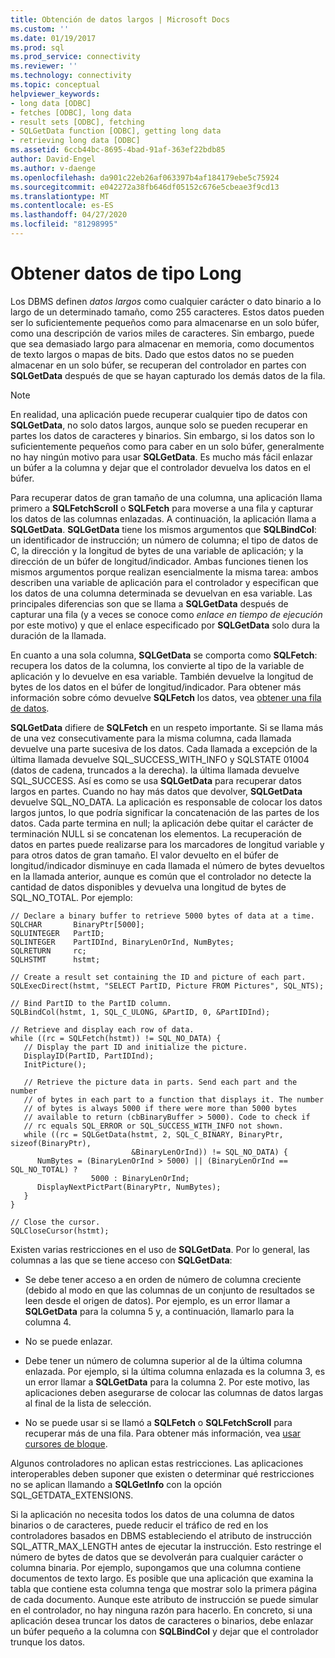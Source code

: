 ```yaml
---
title: Obtención de datos largos | Microsoft Docs
ms.custom: ''
ms.date: 01/19/2017
ms.prod: sql
ms.prod_service: connectivity
ms.reviewer: ''
ms.technology: connectivity
ms.topic: conceptual
helpviewer_keywords:
- long data [ODBC]
- fetches [ODBC], long data
- result sets [ODBC], fetching
- SQLGetData function [ODBC], getting long data
- retrieving long data [ODBC]
ms.assetid: 6ccb44bc-8695-4bad-91af-363ef22bdb85
author: David-Engel
ms.author: v-daenge
ms.openlocfilehash: da901c22eb26af063397b4af184179ebe5c75924
ms.sourcegitcommit: e042272a38fb646df05152c676e5cbeae3f9cd13
ms.translationtype: MT
ms.contentlocale: es-ES
ms.lasthandoff: 04/27/2020
ms.locfileid: "81298995"
---
```

# <a name="getting-long-data"></a>Obtener datos de tipo Long
Los DBMS definen *datos largos* como cualquier carácter o dato binario a lo largo de un determinado tamaño, como 255 caracteres. Estos datos pueden ser lo suficientemente pequeños como para almacenarse en un solo búfer, como una descripción de varios miles de caracteres. Sin embargo, puede que sea demasiado largo para almacenar en memoria, como documentos de texto largos o mapas de bits. Dado que estos datos no se pueden almacenar en un solo búfer, se recuperan del controlador en partes con **SQLGetData** después de que se hayan capturado los demás datos de la fila.  
  
> [!NOTE]  
>  En realidad, una aplicación puede recuperar cualquier tipo de datos con **SQLGetData**, no solo datos largos, aunque solo se pueden recuperar en partes los datos de caracteres y binarios. Sin embargo, si los datos son lo suficientemente pequeños como para caber en un solo búfer, generalmente no hay ningún motivo para usar **SQLGetData**. Es mucho más fácil enlazar un búfer a la columna y dejar que el controlador devuelva los datos en el búfer.  
  
 Para recuperar datos de gran tamaño de una columna, una aplicación llama primero a **SQLFetchScroll** o **SQLFetch** para moverse a una fila y capturar los datos de las columnas enlazadas. A continuación, la aplicación llama a **SQLGetData**. **SQLGetData** tiene los mismos argumentos que **SQLBindCol**: un identificador de instrucción; un número de columna; el tipo de datos de C, la dirección y la longitud de bytes de una variable de aplicación; y la dirección de un búfer de longitud/indicador. Ambas funciones tienen los mismos argumentos porque realizan esencialmente la misma tarea: ambos describen una variable de aplicación para el controlador y especifican que los datos de una columna determinada se devuelvan en esa variable. Las principales diferencias son que se llama a **SQLGetData** después de capturar una fila (y a veces se conoce como *enlace en tiempo de ejecución* por este motivo) y que el enlace especificado por **SQLGetData** solo dura la duración de la llamada.  
  
 En cuanto a una sola columna, **SQLGetData** se comporta como **SQLFetch**: recupera los datos de la columna, los convierte al tipo de la variable de aplicación y lo devuelve en esa variable. También devuelve la longitud de bytes de los datos en el búfer de longitud/indicador. Para obtener más información sobre cómo devuelve **SQLFetch** los datos, vea [obtener una fila de datos](../../../odbc/reference/develop-app/fetching-a-row-of-data.md).  
  
 **SQLGetData** difiere de **SQLFetch** en un respeto importante. Si se llama más de una vez consecutivamente para la misma columna, cada llamada devuelve una parte sucesiva de los datos. Cada llamada a excepción de la última llamada devuelve SQL_SUCCESS_WITH_INFO y SQLSTATE 01004 (datos de cadena, truncados a la derecha). la última llamada devuelve SQL_SUCCESS. Así es como se usa **SQLGetData** para recuperar datos largos en partes. Cuando no hay más datos que devolver, **SQLGetData** devuelve SQL_NO_DATA. La aplicación es responsable de colocar los datos largos juntos, lo que podría significar la concatenación de las partes de los datos. Cada parte termina en null; la aplicación debe quitar el carácter de terminación NULL si se concatenan los elementos. La recuperación de datos en partes puede realizarse para los marcadores de longitud variable y para otros datos de gran tamaño. El valor devuelto en el búfer de longitud/indicador disminuye en cada llamada el número de bytes devueltos en la llamada anterior, aunque es común que el controlador no detecte la cantidad de datos disponibles y devuelva una longitud de bytes de SQL_NO_TOTAL. Por ejemplo:  
  
```  
// Declare a binary buffer to retrieve 5000 bytes of data at a time.  
SQLCHAR       BinaryPtr[5000];  
SQLUINTEGER   PartID;  
SQLINTEGER    PartIDInd, BinaryLenOrInd, NumBytes;  
SQLRETURN     rc;   
SQLHSTMT      hstmt;  
  
// Create a result set containing the ID and picture of each part.  
SQLExecDirect(hstmt, "SELECT PartID, Picture FROM Pictures", SQL_NTS);  
  
// Bind PartID to the PartID column.  
SQLBindCol(hstmt, 1, SQL_C_ULONG, &PartID, 0, &PartIDInd);  
  
// Retrieve and display each row of data.  
while ((rc = SQLFetch(hstmt)) != SQL_NO_DATA) {  
   // Display the part ID and initialize the picture.  
   DisplayID(PartID, PartIDInd);  
   InitPicture();  
  
   // Retrieve the picture data in parts. Send each part and the number   
   // of bytes in each part to a function that displays it. The number   
   // of bytes is always 5000 if there were more than 5000 bytes   
   // available to return (cbBinaryBuffer > 5000). Code to check if   
   // rc equals SQL_ERROR or SQL_SUCCESS_WITH_INFO not shown.  
   while ((rc = SQLGetData(hstmt, 2, SQL_C_BINARY, BinaryPtr, sizeof(BinaryPtr),  
                           &BinaryLenOrInd)) != SQL_NO_DATA) {  
      NumBytes = (BinaryLenOrInd > 5000) || (BinaryLenOrInd == SQL_NO_TOTAL) ?  
                  5000 : BinaryLenOrInd;  
      DisplayNextPictPart(BinaryPtr, NumBytes);  
   }  
}  
  
// Close the cursor.  
SQLCloseCursor(hstmt);  
```  
  
 Existen varias restricciones en el uso de **SQLGetData**. Por lo general, las columnas a las que se tiene acceso con **SQLGetData**:  
  
-   Se debe tener acceso a en orden de número de columna creciente (debido al modo en que las columnas de un conjunto de resultados se leen desde el origen de datos). Por ejemplo, es un error llamar a **SQLGetData** para la columna 5 y, a continuación, llamarlo para la columna 4.  
  
-   No se puede enlazar.  
  
-   Debe tener un número de columna superior al de la última columna enlazada. Por ejemplo, si la última columna enlazada es la columna 3, es un error llamar a **SQLGetData** para la columna 2. Por este motivo, las aplicaciones deben asegurarse de colocar las columnas de datos largas al final de la lista de selección.  
  
-   No se puede usar si se llamó a **SQLFetch** o **SQLFetchScroll** para recuperar más de una fila. Para obtener más información, vea [usar cursores de bloque](../../../odbc/reference/develop-app/using-block-cursors.md).  
  
 Algunos controladores no aplican estas restricciones. Las aplicaciones interoperables deben suponer que existen o determinar qué restricciones no se aplican llamando a **SQLGetInfo** con la opción SQL_GETDATA_EXTENSIONS.  
  
 Si la aplicación no necesita todos los datos de una columna de datos binarios o de caracteres, puede reducir el tráfico de red en los controladores basados en DBMS estableciendo el atributo de instrucción SQL_ATTR_MAX_LENGTH antes de ejecutar la instrucción. Esto restringe el número de bytes de datos que se devolverán para cualquier carácter o columna binaria. Por ejemplo, supongamos que una columna contiene documentos de texto largo. Es posible que una aplicación que examina la tabla que contiene esta columna tenga que mostrar solo la primera página de cada documento. Aunque este atributo de instrucción se puede simular en el controlador, no hay ninguna razón para hacerlo. En concreto, si una aplicación desea truncar los datos de caracteres o binarios, debe enlazar un búfer pequeño a la columna con **SQLBindCol** y dejar que el controlador trunque los datos.
